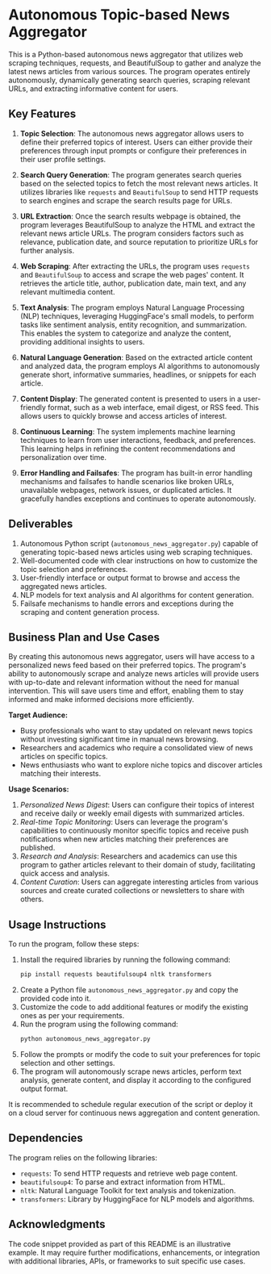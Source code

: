 # Autonomous Topic-based News Aggregator

This is a Python-based autonomous news aggregator that utilizes web scraping techniques, requests, and BeautifulSoup to gather and analyze the latest news articles from various sources. The program operates entirely autonomously, dynamically generating search queries, scraping relevant URLs, and extracting informative content for users.

## Key Features

1. **Topic Selection**: The autonomous news aggregator allows users to define their preferred topics of interest. Users can either provide their preferences through input prompts or configure their preferences in their user profile settings.

2. **Search Query Generation**: The program generates search queries based on the selected topics to fetch the most relevant news articles. It utilizes libraries like `requests` and `BeautifulSoup` to send HTTP requests to search engines and scrape the search results page for URLs.

3. **URL Extraction**: Once the search results webpage is obtained, the program leverages BeautifulSoup to analyze the HTML and extract the relevant news article URLs. The program considers factors such as relevance, publication date, and source reputation to prioritize URLs for further analysis.

4. **Web Scraping**: After extracting the URLs, the program uses `requests` and `BeautifulSoup` to access and scrape the web pages' content. It retrieves the article title, author, publication date, main text, and any relevant multimedia content.

5. **Text Analysis**: The program employs Natural Language Processing (NLP) techniques, leveraging HuggingFace's small models, to perform tasks like sentiment analysis, entity recognition, and summarization. This enables the system to categorize and analyze the content, providing additional insights to users.

6. **Natural Language Generation**: Based on the extracted article content and analyzed data, the program employs AI algorithms to autonomously generate short, informative summaries, headlines, or snippets for each article.

7. **Content Display**: The generated content is presented to users in a user-friendly format, such as a web interface, email digest, or RSS feed. This allows users to quickly browse and access articles of interest.

8. **Continuous Learning**: The system implements machine learning techniques to learn from user interactions, feedback, and preferences. This learning helps in refining the content recommendations and personalization over time.

9. **Error Handling and Failsafes**: The program has built-in error handling mechanisms and failsafes to handle scenarios like broken URLs, unavailable webpages, network issues, or duplicated articles. It gracefully handles exceptions and continues to operate autonomously.

## Deliverables

1. Autonomous Python script (`autonomous_news_aggregator.py`) capable of generating topic-based news articles using web scraping techniques.
2. Well-documented code with clear instructions on how to customize the topic selection and preferences.
3. User-friendly interface or output format to browse and access the aggregated news articles.
4. NLP models for text analysis and AI algorithms for content generation.
5. Failsafe mechanisms to handle errors and exceptions during the scraping and content generation process.

## Business Plan and Use Cases

By creating this autonomous news aggregator, users will have access to a personalized news feed based on their preferred topics. The program's ability to autonomously scrape and analyze news articles will provide users with up-to-date and relevant information without the need for manual intervention. This will save users time and effort, enabling them to stay informed and make informed decisions more efficiently.

**Target Audience:**
- Busy professionals who want to stay updated on relevant news topics without investing significant time in manual news browsing.
- Researchers and academics who require a consolidated view of news articles on specific topics.
- News enthusiasts who want to explore niche topics and discover articles matching their interests.

**Usage Scenarios:**
1. *Personalized News Digest*: Users can configure their topics of interest and receive daily or weekly email digests with summarized articles.
2. *Real-time Topic Monitoring*: Users can leverage the program's capabilities to continuously monitor specific topics and receive push notifications when new articles matching their preferences are published.
3. *Research and Analysis*: Researchers and academics can use this program to gather articles relevant to their domain of study, facilitating quick access and analysis.
4. *Content Curation*: Users can aggregate interesting articles from various sources and create curated collections or newsletters to share with others.

## Usage Instructions

To run the program, follow these steps:

1. Install the required libraries by running the following command:
   ```bash
   pip install requests beautifulsoup4 nltk transformers
   ```
2. Create a Python file `autonomous_news_aggregator.py` and copy the provided code into it.
3. Customize the code to add additional features or modify the existing ones as per your requirements.
4. Run the program using the following command:
   ```bash
   python autonomous_news_aggregator.py
   ```
5. Follow the prompts or modify the code to suit your preferences for topic selection and other settings.
6. The program will autonomously scrape news articles, perform text analysis, generate content, and display it according to the configured output format.

It is recommended to schedule regular execution of the script or deploy it on a cloud server for continuous news aggregation and content generation.

## Dependencies

The program relies on the following libraries:

- `requests`: To send HTTP requests and retrieve web page content.
- `beautifulsoup4`: To parse and extract information from HTML.
- `nltk`: Natural Language Toolkit for text analysis and tokenization.
- `transformers`: Library by HuggingFace for NLP models and algorithms.

## Acknowledgments

The code snippet provided as part of this README is an illustrative example. It may require further modifications, enhancements, or integration with additional libraries, APIs, or frameworks to suit specific use cases.